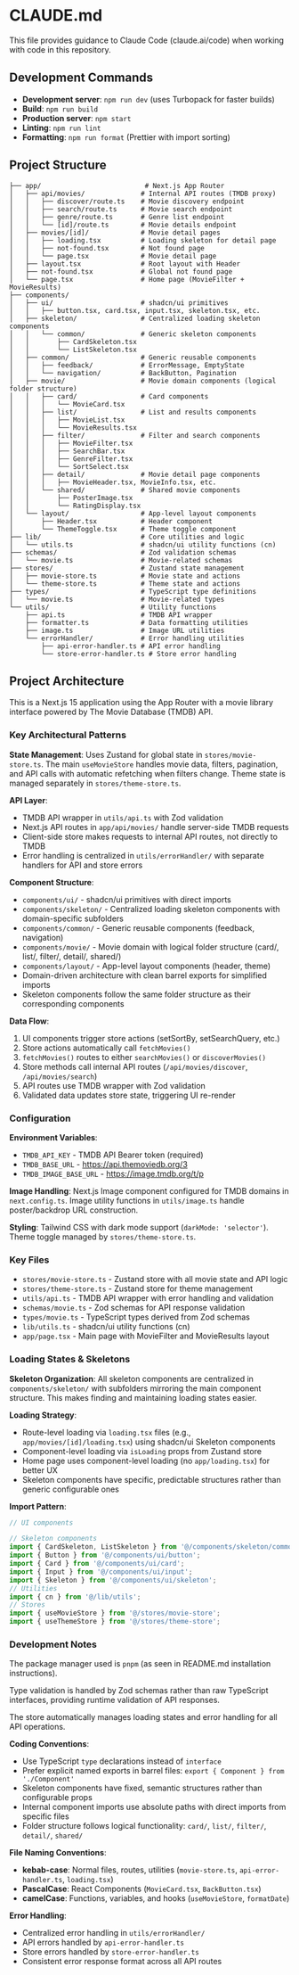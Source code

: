 # CLAUDE.md

This file provides guidance to Claude Code (claude.ai/code) when working with code in this repository.

## Development Commands

- **Development server**: `npm run dev` (uses Turbopack for faster builds)
- **Build**: `npm run build`
- **Production server**: `npm start`
- **Linting**: `npm run lint`
- **Formatting**: `npm run format` (Prettier with import sorting)

## Project Structure

```
├── app/                          # Next.js App Router
│   ├── api/movies/              # Internal API routes (TMDB proxy)
│   │   ├── discover/route.ts    # Movie discovery endpoint
│   │   ├── search/route.ts      # Movie search endpoint
│   │   ├── genre/route.ts       # Genre list endpoint
│   │   └── [id]/route.ts        # Movie details endpoint
│   ├── movies/[id]/             # Movie detail pages
│   │   ├── loading.tsx          # Loading skeleton for detail page
│   │   ├── not-found.tsx        # Not found page
│   │   └── page.tsx             # Movie detail page
│   ├── layout.tsx               # Root layout with Header
│   ├── not-found.tsx            # Global not found page
│   └── page.tsx                 # Home page (MovieFilter + MovieResults)
├── components/
│   ├── ui/                      # shadcn/ui primitives
│   │   ├── button.tsx, card.tsx, input.tsx, skeleton.tsx, etc.
│   ├── skeleton/                # Centralized loading skeleton components
│   │   └── common/              # Generic skeleton components
│   │       ├── CardSkeleton.tsx
│   │       └── ListSkeleton.tsx
│   ├── common/                  # Generic reusable components
│   │   ├── feedback/            # ErrorMessage, EmptyState
│   │   └── navigation/          # BackButton, Pagination
│   ├── movie/                   # Movie domain components (logical folder structure)
│   │   ├── card/                # Card components
│   │   │   └── MovieCard.tsx
│   │   ├── list/                # List and results components
│   │   │   ├── MovieList.tsx
│   │   │   └── MovieResults.tsx
│   │   ├── filter/              # Filter and search components
│   │   │   ├── MovieFilter.tsx
│   │   │   ├── SearchBar.tsx
│   │   │   ├── GenreFilter.tsx
│   │   │   └── SortSelect.tsx
│   │   ├── detail/              # Movie detail page components
│   │   │   ├── MovieHeader.tsx, MovieInfo.tsx, etc.
│   │   └── shared/              # Shared movie components
│   │       ├── PosterImage.tsx
│   │       └── RatingDisplay.tsx
│   └── layout/                  # App-level layout components
│       ├── Header.tsx           # Header component
│       └── ThemeToggle.tsx      # Theme toggle component
├── lib/                         # Core utilities and logic
│   └── utils.ts                 # shadcn/ui utility functions (cn)
├── schemas/                     # Zod validation schemas
│   └── movie.ts                 # Movie-related schemas
├── stores/                      # Zustand state management
│   ├── movie-store.ts           # Movie state and actions
│   └── theme-store.ts           # Theme state and actions
├── types/                       # TypeScript type definitions
│   └── movie.ts                 # Movie-related types
└── utils/                       # Utility functions
    ├── api.ts                   # TMDB API wrapper
    ├── formatter.ts             # Data formatting utilities
    ├── image.ts                 # Image URL utilities
    └── errorHandler/            # Error handling utilities
        ├── api-error-handler.ts # API error handling
        └── store-error-handler.ts # Store error handling
```

## Project Architecture

This is a Next.js 15 application using the App Router with a movie library interface powered by The Movie Database (TMDB) API.

### Key Architectural Patterns

**State Management**: Uses Zustand for global state in `stores/movie-store.ts`. The main `useMovieStore` handles movie data, filters, pagination, and API calls with automatic refetching when filters change. Theme state is managed separately in `stores/theme-store.ts`.

**API Layer**:

- TMDB API wrapper in `utils/api.ts` with Zod validation
- Next.js API routes in `app/api/movies/` handle server-side TMDB requests
- Client-side store makes requests to internal API routes, not directly to TMDB
- Error handling is centralized in `utils/errorHandler/` with separate handlers for API and store errors

**Component Structure**:

- `components/ui/` - shadcn/ui primitives with direct imports
- `components/skeleton/` - Centralized loading skeleton components with domain-specific subfolders
- `components/common/` - Generic reusable components (feedback, navigation)
- `components/movie/` - Movie domain with logical folder structure (card/, list/, filter/, detail/, shared/)
- `components/layout/` - App-level layout components (header, theme)
- Domain-driven architecture with clean barrel exports for simplified imports
- Skeleton components follow the same folder structure as their corresponding components

**Data Flow**:

1. UI components trigger store actions (setSortBy, setSearchQuery, etc.)
2. Store actions automatically call `fetchMovies()`
3. `fetchMovies()` routes to either `searchMovies()` or `discoverMovies()`
4. Store methods call internal API routes (`/api/movies/discover`, `/api/movies/search`)
5. API routes use TMDB wrapper with Zod validation
6. Validated data updates store state, triggering UI re-render

### Configuration

**Environment Variables**:

- `TMDB_API_KEY` - TMDB API Bearer token (required)
- `TMDB_BASE_URL` - https://api.themoviedb.org/3
- `TMDB_IMAGE_BASE_URL` - https://image.tmdb.org/t/p

**Image Handling**: Next.js Image component configured for TMDB domains in `next.config.ts`. Image utility functions in `utils/image.ts` handle poster/backdrop URL construction.

**Styling**: Tailwind CSS with dark mode support (`darkMode: 'selector'`). Theme toggle managed by `stores/theme-store.ts`.

### Key Files

- `stores/movie-store.ts` - Zustand store with all movie state and API logic
- `stores/theme-store.ts` - Zustand store for theme management
- `utils/api.ts` - TMDB API wrapper with error handling and validation
- `schemas/movie.ts` - Zod schemas for API response validation
- `types/movie.ts` - TypeScript types derived from Zod schemas
- `lib/utils.ts` - shadcn/ui utility functions (cn)
- `app/page.tsx` - Main page with MovieFilter and MovieResults layout

### Loading States & Skeletons

**Skeleton Organization**: All skeleton components are centralized in `components/skeleton/` with subfolders mirroring the main component structure. This makes finding and maintaining loading states easier.

**Loading Strategy**:

- Route-level loading via `loading.tsx` files (e.g., `app/movies/[id]/loading.tsx`) using shadcn/ui Skeleton components
- Component-level loading via `isLoading` props from Zustand store
- Home page uses component-level loading (no `app/loading.tsx`) for better UX
- Skeleton components have specific, predictable structures rather than generic configurable ones

**Import Pattern**:

```ts
// UI components

// Skeleton components
import { CardSkeleton, ListSkeleton } from '@/components/skeleton/common';
import { Button } from '@/components/ui/button';
import { Card } from '@/components/ui/card';
import { Input } from '@/components/ui/input';
import { Skeleton } from '@/components/ui/skeleton';
// Utilities
import { cn } from '@/lib/utils';
// Stores
import { useMovieStore } from '@/stores/movie-store';
import { useThemeStore } from '@/stores/theme-store';
```

### Development Notes

The package manager used is `pnpm` (as seen in README.md installation instructions).

Type validation is handled by Zod schemas rather than raw TypeScript interfaces, providing runtime validation of API responses.

The store automatically manages loading states and error handling for all API operations.

**Coding Conventions**:

- Use TypeScript `type` declarations instead of `interface`
- Prefer explicit named exports in barrel files: `export { Component } from './Component'`
- Skeleton components have fixed, semantic structures rather than configurable props
- Internal component imports use absolute paths with direct imports from specific files
- Folder structure follows logical functionality: `card/`, `list/`, `filter/`, `detail/`, `shared/`

**File Naming Conventions**:

- **kebab-case**: Normal files, routes, utilities (`movie-store.ts`, `api-error-handler.ts`, `loading.tsx`)
- **PascalCase**: React Components (`MovieCard.tsx`, `BackButton.tsx`)
- **camelCase**: Functions, variables, and hooks (`useMovieStore`, `formatDate`)

**Error Handling**:

- Centralized error handling in `utils/errorHandler/`
- API errors handled by `api-error-handler.ts`
- Store errors handled by `store-error-handler.ts`
- Consistent error response format across all API routes

